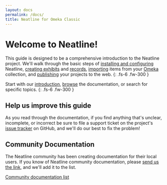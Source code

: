 ```yaml
---
layout: docs
permalink: /docs/
title: Neatline for Omeka Classic
---
```

# Welcome to Neatline!

This guide is designed to be a comprehensive introduction to the Neatline project. We'll walk through the basic steps of [installing and configuring](installing-neatline) Neatline, [creating exhibits](exhibits-overview) and [records](records-overview), [importing](creating-records#bulk-importing-omeka-items) items from your [Omeka](http://omeka.org) collection, and [publishing](publishing-exhibits) your projects to the web.
{: .fs-6 .fw-300 }

Start with our [introduction](what-is-neatline), [browse](docs-TOC) the documentation, or search for specific topics.
{: .fs-6 .fw-300 }

## Help us improve this guide

As you read through the documentation, if you find anything that's unclear, incomplete, or incorrect be sure to file a support ticket on the project's [issue tracker](https://github.com/scholarslab/Neatline/issues) on GitHub, and we'll do our best to fix the problem!

## Community Documentation

The Neatline community has been creating documentation for their local users. If you know of Neatline community documentation, please [send us the link](mailto:scholarslab@virginia.edu), and we'll add it to the list.

[Community documentation list](communitydocs)
